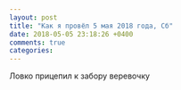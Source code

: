 ```yaml
---
layout: post
title: "Как я провёл 5 мая 2018 года, Сб"
date: 2018-05-05 23:18:26 +0400
comments: true
categories: 
---
```


Ловко прицепил к забору веревочку